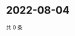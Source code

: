 # 2022-08-04

共 0 条

<!-- BEGIN WEIBO -->
<!-- 最后更新时间 Thu Aug 04 2022 23:01:29 GMT+0800 (China Standard Time) -->

<!-- END WEIBO -->
